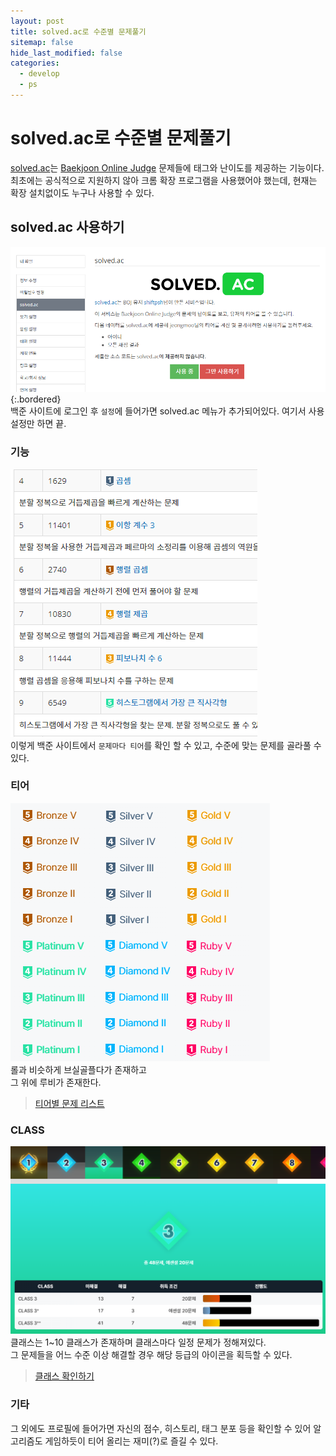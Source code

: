 ```yaml
---
layout: post
title: solved.ac로 수준별 문제풀기
sitemap: false
hide_last_modified: false
categories:
  - develop
  - ps
---
```

# solved.ac로 수준별 문제풀기 
[solved.ac](https://solved.ac/)는 [Baekjoon Online Judge](https://www.acmicpc.net/) 문제들에 태그와 난이도를 제공하는 기능이다.  
최초에는 공식적으로 지원하지 않아 크롬 확장 프로그램을 사용했어야 했는데, 현재는 확장 설치없이도 누구나 사용할 수 있다.

## solved.ac 사용하기
![](/assets/img/blog/develop/ps/solved-ac-1.png){:.bordered}  
백준 사이트에 로그인 후 ```설정```에 들어가면 solved.ac 메뉴가 추가되어있다. 여기서 사용설정만 하면 끝.

### 기능
![](/assets/img/blog/develop/ps/solved-ac-2.png)  
이렇게 백준 사이트에서 ```문제마다 티어```를 확인 할 수 있고, 수준에 맞는 문제를 골라풀 수 있다.

### 티어
![](/assets/img/blog/develop/ps/solved-ac-3.png)  
롤과 비슷하게 브실골플다가 존재하고  
그 위에 루비가 존재한다.  
> [티어별 문제 리스트](https://solved.ac/problems/level)

### CLASS
![](/assets/img/blog/develop/ps/solved-ac-4.png)  
클래스는 1~10 클래스가 존재하며 클래스마다 일정 문제가 정해져있다.  
그 문제들을 어느 수준 이상 해결할 경우 해당 등급의 아이콘을 획득할 수 있다.
> [클래스 확인하기 ](https://solved.ac/class) 

### 기타
그 외에도 프로필에 들어가면 자신의 점수, 히스토리, 태그 분포 등을 확인할 수 있어 알고리즘도 게임하듯이 티어 올리는 재미(?)로 즐길 수 있다.